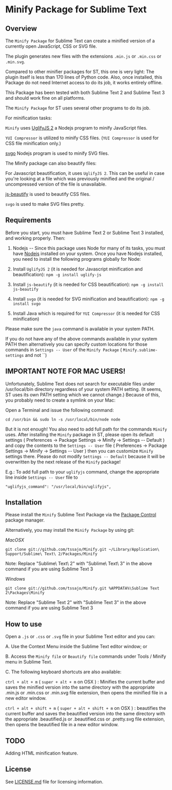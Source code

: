 Minify Package for Sublime Text
===============================

Overview
--------
The `Minify Package` for Sublime Text can create a minified version of a currently open JavaScript, CSS or SVG file.

The plugin generates new files with the extensions `.min.js` or `.min.css` or `.min.svg`.

Compared to other minifier packages for ST, this one is very light: The plugin itself is less than 170 lines of Python code.
Also, once installed, this Package do not need Internet access to do its job, it works entirely offline.

This Package has been tested with both Sublime Text 2 and Sublime Text 3 and should work fine on all platforms.

The `Minify Package` for ST uses several other programs to do its job.

For minification tasks:

`Minify` uses [UglifyJS 2](https://github.com/mishoo/UglifyJS2) a Nodejs program to minify JavaScript files.

`YUI Compressor` is utilized to minify CSS files. (`YUI Compressor` is used for CSS file minification only.)

[svgo](https://github.com/svg/svgo) Nodejs program is used to minify SVG files.

The Minify package can also beautify files:

For Javascript beautification, it uses `UglifyJS 2`. This can be useful in case you're looking at a file which was previously
minified and the original / uncompressed version of the file is unavailable.

[js-beautify](https://www.npmjs.org/package/js-beautify) is used to beautify CSS files.

`svgo` is used to make SVG files pretty.

Requirements
------------
Before you start, you must have Sublime Text 2 or Sublime Text 3 installed, and working properly. Then:

1. Nodejs -- Since this package uses Node for many of its tasks, you must have [Nodejs](http://nodejs.org/) installed on your system.
Once you have Nodejs installed, you need to install the following programs globally for Node:

2. Install `UglifyJS 2` (it is needed for Javascript minification and beautification):
`npm -g install uglify-js`

3. Install `js-beautify` (it is needed for CSS beautification):
`npm -g install js-beautify`

4. Install `svgo` (it is needed for SVG minification and beautification):
`npm -g install svgo`

5. Install Java which is required for `YUI Compressor` (it is needed for CSS minification)

Please make sure the `java` command is available in your system PATH.

If you do not have any of the above commands available in your system PATH then alternatively you can specify custom locations
for those commands in `Settings -- User` of the `Minify Package` ( `Minify.sublime-settings` and not ``)

IMPORTANT NOTE FOR MAC USERS!
-----------------------------
Unfortunately, Sublime Text does not search for executable files under /usr/local/bin directory regardless of your system PATH setting.
(It seems, ST uses its own PATH setting which we cannot change.) Because of this, you probably need to create a symlink on your Mac:

Open a Terminal and issue the following command:

`cd /usr/bin && sudo ln -s /usr/local/bin/node node`

But it is not enough! You also need to add full path for the commands `Minify` uses. After installing the `Minify` package in ST,
please open its default settings ( Preferences -> Package Settings -> Minify -> Settings -- Default ) and copy the contents to the
`Settings -- User` file ( Preferences -> Package Settings -> Minify -> Settings -- User ) then you can customize `Minify` settings there.
Please do not modify `Settings -- Default` because it will be overwritten by the next release of the `Minify` package!

E.g.: To add full path to your `uglifyjs` command, change the appropriate line inside `Settings -- User` file to

    "uglifyjs_command": "/usr/local/bin/uglifyjs",

Installation
------------
Please install the `Minify` Sublime Text Package via the [Package Control](https://sublime.wbond.net/) package manager.

Alternatively, you may install the `Minify Package` by using git:

*MacOSX*

    git clone git://github.com/tssajo/Minify.git ~/Library/Application\ Support/Sublime\ Text\ 2/Packages/Minify

Note: Replace "Sublime\ Text\ 2" with "Sublime\ Text\ 3" in the above command if you are using Sublime Text 3

*Windows*

    git clone git://github.com/tssajo/Minify.git %APPDATA%\Sublime Text 2\Packages\Minify

Note: Replace "Sublime Text 2" with "Sublime Text 3" in the above command if you are using Sublime Text 3

How to use
----------
Open a `.js` or `.css` or `.svg` file in your Sublime Text editor and you can:

A.  Use the Context Menu inside the Sublime Text editor window; or

B.  Access the `Minify file` or `Beautify file` commands under Tools / Minify menu in Sublime Text.

C.  The following keyboard shortcuts are also available:

`ctrl + alt + m` ( `super + alt + m` on OSX ) :
	Minifies the current buffer and saves the minified version into the same directory with the
    appropriate .min.js or .min.css or .min.svg file extension, then opens the minified file in a new editor window.

`ctrl + alt + shift + m` ( `super + alt + shift + m` on OSX ) :
	beautifies the current buffer and saves the beautified version into the same directory with the
    appropriate .beautified.js or .beautified.css or .pretty.svg file extension, then opens the beautified
    file in a new editor window.

TODO
----
Adding HTML minification feature.

License
-------
See [LICENSE.md](https://github.com/tssajo/Minify/blob/master/LICENSE.md) file for licensing information.

